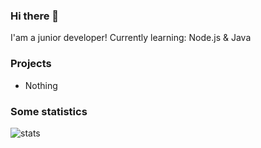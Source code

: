 ### Hi there 👋

I'am a junior developer!
Currently learning: Node.js & Java

### Projects

* Nothing

### Some statistics


![stats](https://github-readme-stats.vercel.app/api?username=nelifs&show_icons=true&theme=dark)
